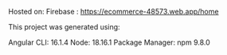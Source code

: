 
Hosted on: Firebase : https://ecommerce-48573.web.app/home

This project was generated using: 

Angular CLI: 16.1.4
Node: 18.16.1
Package Manager: npm 9.8.0
